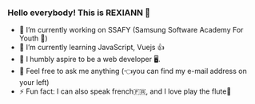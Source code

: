 ### Hello everybody! This is REXIANN 👋

- 🔭 I’m currently working on SSAFY (Samsung Software Academy For Youth 🏫)
- 🌱 I’m currently learning JavaScript, Vuejs 👍
- 🙏 I humbly aspire to be a web developer 🖥.
- 💬 Feel free to ask me anything (👈you can find my e-mail address on your left) 
- ⚡ Fun fact: I can also speak french🇫🇷, and I love play the flute🎵

<!--
**REXIANN/REXIANN** is a ✨ _special_ ✨ repository because its `README.md` (this file) appears on your GitHub profile.

-->